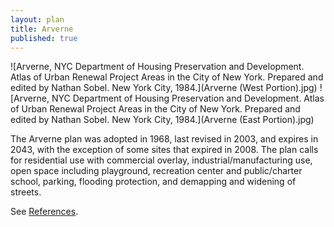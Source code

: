 ```yaml
---
layout: plan
title: Arverne
published: true
---
```


<!---![Arverne, NYC Department of Housing Preservation and Development. Community Development Progress Report: 1968. Prepared and edited by Nathan Sobel. New York City, 1968.](Arverne 1968 I.png)
![Arverne, NYC Department of Housing Preservation and Development. Community Development Progress Report: 1968. Prepared and edited by Nathan Sobel. New York City, 1968.](Arverne 1968 II.png)-->
![Arverne, NYC Department of Housing Preservation and Development. Atlas of Urban Renewal Project Areas in the City of New York. Prepared and edited by Nathan Sobel. New York City, 1984.](Arverne \(West Portion\).jpg)
![Arverne, NYC Department of Housing Preservation and Development. Atlas of Urban Renewal Project Areas in the City of New York. Prepared and edited by Nathan Sobel. New York City, 1984.](Arverne \(East Portion\).jpg)

The Arverne plan was adopted in 1968, last revised in 2003, and expires in 2043, with the exception of some sites that expired in 2008. The plan calls for residential use with commercial overlay, industrial/manufacturing use, open space including playground, recreation center and public/charter school, parking, flooding protection, and demapping and widening of streets.

See [References](http://www.urbanreviewer.org/#page=references.html).
